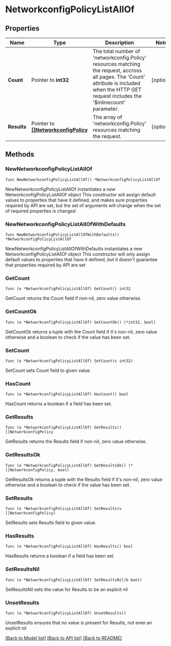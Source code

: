# NetworkconfigPolicyListAllOf

## Properties

Name | Type | Description | Notes
------------ | ------------- | ------------- | -------------
**Count** | Pointer to **int32** | The total number of &#39;networkconfig.Policy&#39; resources matching the request, accross all pages. The &#39;Count&#39; attribute is included when the HTTP GET request includes the &#39;$inlinecount&#39; parameter. | [optional] 
**Results** | Pointer to [**[]NetworkconfigPolicy**](networkconfig.Policy.md) | The array of &#39;networkconfig.Policy&#39; resources matching the request. | [optional] 

## Methods

### NewNetworkconfigPolicyListAllOf

`func NewNetworkconfigPolicyListAllOf() *NetworkconfigPolicyListAllOf`

NewNetworkconfigPolicyListAllOf instantiates a new NetworkconfigPolicyListAllOf object
This constructor will assign default values to properties that have it defined,
and makes sure properties required by API are set, but the set of arguments
will change when the set of required properties is changed

### NewNetworkconfigPolicyListAllOfWithDefaults

`func NewNetworkconfigPolicyListAllOfWithDefaults() *NetworkconfigPolicyListAllOf`

NewNetworkconfigPolicyListAllOfWithDefaults instantiates a new NetworkconfigPolicyListAllOf object
This constructor will only assign default values to properties that have it defined,
but it doesn't guarantee that properties required by API are set

### GetCount

`func (o *NetworkconfigPolicyListAllOf) GetCount() int32`

GetCount returns the Count field if non-nil, zero value otherwise.

### GetCountOk

`func (o *NetworkconfigPolicyListAllOf) GetCountOk() (*int32, bool)`

GetCountOk returns a tuple with the Count field if it's non-nil, zero value otherwise
and a boolean to check if the value has been set.

### SetCount

`func (o *NetworkconfigPolicyListAllOf) SetCount(v int32)`

SetCount sets Count field to given value.

### HasCount

`func (o *NetworkconfigPolicyListAllOf) HasCount() bool`

HasCount returns a boolean if a field has been set.

### GetResults

`func (o *NetworkconfigPolicyListAllOf) GetResults() []NetworkconfigPolicy`

GetResults returns the Results field if non-nil, zero value otherwise.

### GetResultsOk

`func (o *NetworkconfigPolicyListAllOf) GetResultsOk() (*[]NetworkconfigPolicy, bool)`

GetResultsOk returns a tuple with the Results field if it's non-nil, zero value otherwise
and a boolean to check if the value has been set.

### SetResults

`func (o *NetworkconfigPolicyListAllOf) SetResults(v []NetworkconfigPolicy)`

SetResults sets Results field to given value.

### HasResults

`func (o *NetworkconfigPolicyListAllOf) HasResults() bool`

HasResults returns a boolean if a field has been set.

### SetResultsNil

`func (o *NetworkconfigPolicyListAllOf) SetResultsNil(b bool)`

 SetResultsNil sets the value for Results to be an explicit nil

### UnsetResults
`func (o *NetworkconfigPolicyListAllOf) UnsetResults()`

UnsetResults ensures that no value is present for Results, not even an explicit nil

[[Back to Model list]](../README.md#documentation-for-models) [[Back to API list]](../README.md#documentation-for-api-endpoints) [[Back to README]](../README.md)


